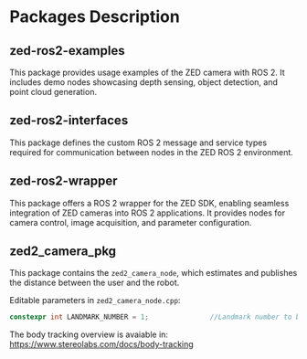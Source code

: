 # Packages Description
## zed-ros2-examples
This package provides usage examples of the ZED camera with ROS 2.
It includes demo nodes showcasing depth sensing, object detection, and point cloud generation.

## zed-ros2-interfaces
This package defines the custom ROS 2 message and service types required for communication between nodes in the ZED ROS 2 environment.

## zed-ros2-wrapper
This package offers a ROS 2 wrapper for the ZED SDK, enabling seamless integration of ZED cameras into ROS 2 applications.
It provides nodes for camera control, image acquisition, and parameter configuration.

## zed2_camera_pkg
This package contains the `zed2_camera_node`, which estimates and publishes the distance between the user and the robot.

Editable parameters in `zed2_camera_node.cpp`:
```cpp
constexpr int LANDMARK_NUMBER = 1;               //Landmark number to be used for distance calculation
```

The body tracking overview is avaiable in: https://www.stereolabs.com/docs/body-tracking
